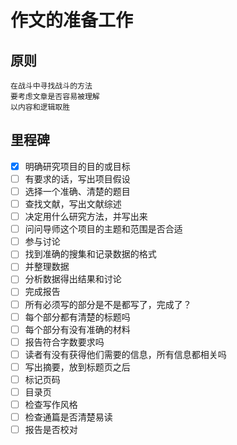 # 作文的准备工作

## 原则

```
在战斗中寻找战斗的方法
要考虑文章是否容易被理解
以内容和逻辑取胜
```


## 里程碑

- [x] 明确研究项目的目的或目标
- [ ] 有要求的话，写出项目假设
- [ ] 选择一个准确、清楚的题目
- [ ] 查找文献，写出文献综述
- [ ] 决定用什么研究方法，并写出来
- [ ] 问问导师这个项目的主题和范围是否合适
- [ ] 参与讨论
- [ ] 找到准确的搜集和记录数据的格式
- [ ] 并整理数据
- [ ] 分析数据得出结果和讨论
- [ ] 完成报告
- [ ] 所有必须写的部分是不是都写了，完成了？
- [ ] 每个部分都有清楚的标题吗
- [ ] 每个部分有没有准确的材料
- [ ] 报告符合字数要求吗
- [ ] 读者有没有获得他们需要的信息，所有信息都相关吗
- [ ] 写出摘要，放到标题页之后
- [ ] 标记页码
- [ ] 目录页
- [ ] 检查写作风格
- [ ] 检查通篇是否清楚易读
- [ ] 报告是否校对
